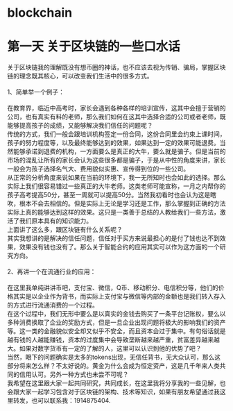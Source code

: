 # blockchain
# 第一天 关于区块链的一些口水话<br>
关于区块链我的理解既没有想币圈的神话，也不应该去视为传销、骗局，掌握区块链的理念既其核心，可以改变我们生活中的很多方式。<br><br>
1、简单举一个例子：<br><br>
    在教育界，临近中高考时，家长会遇到各种各样的培训宣传，这其中会擅于营销的公司，也有真实有料的老师，那么我们如何在这其中选择合适的公司或者老师，既能够提高孩子的成绩，又能够解决我们信任的问题呢？<br>
    传统的方式，我们一般会跟培训机构签定一份合同，这份合同里会约束上课时间，孩子的努力程度等，以及最终能够达到的效果，如果达到一定的效果可能退费。当然能够承诺到退费的机构，一方面要么是真正的大牛，要么就是骗子。但是当前的市场的混乱让所有的家长会认为这些很多都是骗子，于是从中性的角度来讲，家长一般会为孩子选择名气大、费用貌似实惠、宣传得到位的一些公司。<br>
    从正常的分析角度来说如果在当前的环境下，我一无所知时也会如此的选择。那么实际上我们很容易错过一些真正的大牛老师。这类老师可能宣称，一月之内帮你的孩子高考提高50分，甚至一周就可以提高50分。当然我初看时也会认为这是瞎吹，根本不会去相信的。但是实际上无论是学习还是工作，那么掌握到正确的方法实际上真的能够达到这样的效果。这只是一类善于总结的人教给我们一些方法，激活了我们原本具有的知识能力。<br>
    上面讲了这么多，跟区块链有什么关系呢？<br>
    其实我想讲的是解决的信任问题，信任对于买方来说最担心的是付了钱也达不到效果，效果没有钱也没有了。那么关于智能合约的应用其实可以作为这方面的一个研究方向。<br><br>
2、再讲一个在流通行业的应用：<br><br>
    在这里我单纯讲讲币吧，支付宝、微信，Q币、移动积分、电信积分等，他们的价格其实是以企业作为背书，而实际上支付宝与微信等内部的金额也是我们转入存入的方式进行流通消费的一个过程。<br>
    在这个过程中，我们无形中要么是以真实的金钱去购买了一条平台记账权，要么以多种消费换取了企业的奖励方式，但是一旦企业出现问题将极大的影响我们的资产等。这一类的金融貌似安全却又似乎不安全，而且资本会过于集中。有句俗话就是越有钱的人越能赚钱，资本的过度集中会导致垄断越来越严重，贫富差异越来越大。如果对数字货币有一定的了解的人，这里可以认识到他的优势了吧？<br>
    当然，眼下的问题确实是太多的tokens出现，无信任背书，无大众认可，那么这部分将来怎么样？不太好说的。黄金为什么会成为恒定资产，这是几千年来人类共同的信用认可。另外一种方式也未尝不可呢？<br>
    我希望在这里跟大家一起共同研究，共同成长，在这里我将分享我的一些见解，也会跟大家一起学习包含对于区块链的架构、技术等知识，如果有朋友希望通过我这里转发，也可以联系我：1914875404.
   
